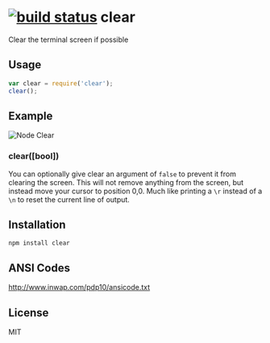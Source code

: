 [![build status](https://secure.travis-ci.org/bahamas10/node-clear.png)](http://travis-ci.org/bahamas10/node-clear)
clear
=====

Clear the terminal screen if possible

Usage
-----

``` js
var clear = require('clear');
clear();
```

Example
-------

![Node Clear](http://daveeddy.com/static/media/github/node-clear.gif)

### clear([bool])

You can optionally give clear an argument of `false` to prevent it from clearing the screen.
This will not remove anything from the screen, but instead move your cursor to
position 0,0.  Much like printing a `\r` instead of a `\n` to reset the current
line of output.

Installation
------------

    npm install clear

ANSI Codes
----------

http://www.inwap.com/pdp10/ansicode.txt

License
-------

MIT
